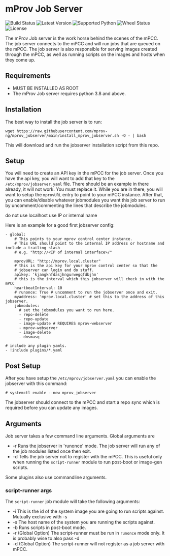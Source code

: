 # mProv Job Server
![Build Status](https://img.shields.io/github/actions/workflow/status/mprov-ng/mprov_jobserver/ci_build.yml?style=plastic)
![Latest Version](https://img.shields.io/pypi/v/mprov-jobserver.svg)
![Supported Python](https://img.shields.io/pypi/pyversions/mprov-jobserver.svg)
![Wheel Status](https://img.shields.io/pypi/wheel/mprov-jobserver.svg)
![License](https://img.shields.io/pypi/l/mprov-jobserver.svg)

The mProv Job server is the work horse behind the scenes of the mPCC.  The job server connects to the mPCC and will run jobs that are queued on the mPCC.  The job server is also responsible for serving images created through the mPCC, as well as running scripts on the images and hosts when they come up.

## Requirements

- MUST BE INSTALLED AS ROOT 
- The mProv Job server requires python 3.8 and above.  

## Installation
The best way to install the job server is to run:
```
wget https://raw.githubusercontent.com/mprov-ng/mprov_jobserver/main/install_mprov_jobserver.sh -O - | bash
```

This will download and run the jobserver installation script from this repo.


## Setup
You will need to create an API key in the mPCC for the job server.  Once you have the api key, you will want to add that key to the `/etc/mprov/jobserver.yaml` file.  There should be an example in there already, it will not work.  You must replace it.  While you are in there, you will want to setup the `mprovURL` entry to point to your mPCC instance.  After that, you can enable/disable whatever jobmodules you want this job server to run by uncomment/commenting the lines that describe the jobmodules.

do not use localhost use IP or internal name 

Here is an example for a good first jobserver config:
```
- global:
    # This points to your mprov control center instance.
    # This URL should point to the internal IP address or hostname and include a trailing slash
    # e.g. "http://<IP of internal interface>/"
    
    mprovURL: "http://mprov.local.cluster"
    # this is the api key for your mprov control center so that the 
    # jobserver can login and do stuff.
    apikey: 'kjangknfdasjhngurwegqfdbjhn'
    # this is the interval which this jobserver will check in with the mPCC
    heartbeatInterval: 10
    # runonce: True # uncomment to run the jobserver once and exit.
    myaddress: 'mprov.local.cluster' # set this to the address of this jobserver.
    jobmodules:
      # set the jobmodules you want to run here.
      - repo-delete
      - repo-update
      - image-update # REQUIRES mprov-webserver
      - mprov-webserver
      - image-delete
      - dnsmasq
      
# include any plugin yamls.        
- !include plugins/*.yaml
```

## Post Setup
After you have setup the `/etc/mprov/jobserver.yaml` you can enable the jobserver with this command:
```
# systemctl enable --now mprov_jobserver
```
The jobserver should connect to the mPCC and start a repo sync which is required before you can update any images.


## Arguments
Job server takes a few command line arguments.  Global arguments are

- -r Runs the jobserver in 'runonce' mode.  The job server will run any of the job modules listed once then exit.
- -d Tells the job server not to register with the mPCC.  This is useful only when running the `script-runner` module to run post-boot or image-gen scripts.

Some plugins also use commandline arguments.

### script-runner args
The `script-runner` job module will take the following arguments:
- -i <systemimage-ID> This is the id of the system image you are going to run scripts against.  Mutually exclusive with -s
- -s <system-hostname> The host name of the system you are running the scripts against.
- -b     Runs scripts in post-boot mode.
- -r (Global Option) The script-runner must be run in `runonce` mode only.  It is probably wise to also pass -d
- -d (Global Option) The script-runner will not register as a job server with mPCC.

